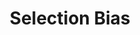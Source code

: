 ---
title: "Selection Bias"

categories: ['']

tags: ['Selection', 'Bias']

arabic: ['تحيز الاختيار']

publishers: ['معجم مصطلحات التعلم الآلي والتعلم العميق وعلم البيانات']

types: "word"

slug: ""
---
